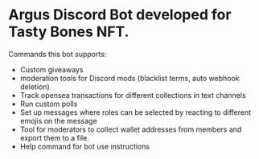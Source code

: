 # Argus Discord Bot developed for Tasty Bones NFT. 

Commands this bot supports:

- Custom giveaways
- moderation tools for Discord mods (blacklist terms, auto webhook deletion)
- Track opensea transactions for different collections in text channels
- Run custom polls
- Set up messages where roles can be selected by reacting to different emojis on the message
- Tool for moderators to collect wallet addresses from members and export them to a file.
- Help command for bot use instructions



